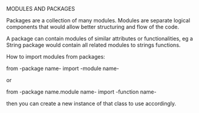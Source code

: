 MODULES AND PACKAGES

Packages are a collection of many modules. Modules are separate logical components that would allow better structuring and flow of the code.

A package can contain modules of similar attributes or functionalities, eg a String package would contain all related modules to strings functions.  

How to import modules from packages:

from -package name- import -module name- 

or

from -package name.module name- import -function name-


then you can create a new instance of that class to use accordingly. 
